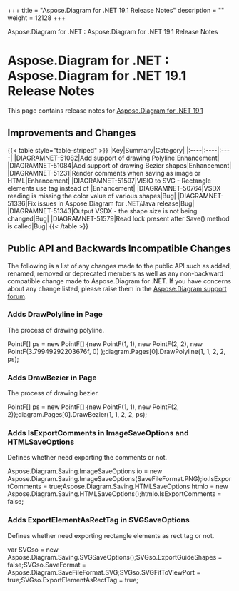 +++
title = "Aspose.Diagram for .NET 19.1 Release Notes" 
description = "" 
weight = 12128 
+++

Aspose.Diagram for .NET : Aspose.Diagram for .NET 19.1 Release Notes  

# Aspose.Diagram for .NET : Aspose.Diagram for .NET 19.1 Release Notes


This page contains release notes for [Aspose.Diagram for .NET 19.1](https://www.nuget.org/packages/Aspose.Diagram/19.1.0)

## Improvements and Changes

{{< table style="table-striped" >}}
|Key|Summary|Category|
|:----|:----|:----|
|DIAGRAMNET-51082|Add support of drawing Polyline|Enhancement|
|DIAGRAMNET-51084|Add support of drawing Bezier shapes|Enhancement|
|DIAGRAMNET-51231|Render comments when saving as image or HTML|Enhancement|
|DIAGRAMNET-51597|VISIO to SVG - Rectangle elements use <path> tag instead of <Rect>|Enhancement|
|DIAGRAMNET-50764|VSDX reading is missing the color value of various shapes|Bug|
|DIAGRAMNET-51336|Fix issues in Aspose.Diagram for .NET/Java release|Bug|
|DIAGRAMNET-51343|Output VSDX - the shape size is not being changed|Bug|
|DIAGRAMNET-51579|Read lock present after Save() method is called|Bug|
{{< /table >}}

## Public API and Backwards Incompatible Changes

The following is a list of any changes made to the public API such as added, renamed, removed or deprecated members as well as any non-backward compatible change made to Aspose.Diagram for .NET. If you have concerns about any change listed, please raise them in the [Aspose.Diagram support forum](https://forum.aspose.com/c/diagram).

### Adds DrawPolyline in Page

The process of drawing polyline.

PointF\[\] ps = new PointF\[\] {new PointF(1, 1), new PointF(2, 2), new PointF(3.79949292203676f, 0) };diagram.Pages\[0\].DrawPolyline(1, 1, 2, 2, ps);

### Adds DrawBezier in Page

The process of drawing bezier.

PointF\[\] ps = new PointF\[\] {new PointF(1, 1), new PointF(2, 2)};diagram.Pages\[0\].DrawBezier(1, 1, 2, 2, ps);

### Adds IsExportComments in ImageSaveOptions and HTMLSaveOptions

Defines whether need exporting the comments or not.

Aspose.Diagram.Saving.ImageSaveOptions io = new Aspose.Diagram.Saving.ImageSaveOptions(SaveFileFormat.PNG);io.IsExportComments = true;Aspose.Diagram.Saving.HTMLSaveOptions htmlo = new Aspose.Diagram.Saving.HTMLSaveOptions();htmlo.IsExportComments = false;

### Adds ExportElementAsRectTag in SVGSaveOptions

Defines whether need exporting rectangle elements as rect tag or not.

var SVGso = new Aspose.Diagram.Saving.SVGSaveOptions();SVGso.ExportGuideShapes = false;SVGso.SaveFormat = Aspose.Diagram.SaveFileFormat.SVG;SVGso.SVGFitToViewPort = true;SVGso.ExportElementAsRectTag = true;

